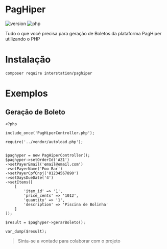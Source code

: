 # PagHiper

![version](https://img.shields.io/badge/version-0.2-blue) ![php](https://img.shields.io/badge/php-%20>=%207.4-green)  

Tudo o que você precisa para geração de Boletos da plataforma PagHiper utilizando o PHP

# Instalação

```
composer require interstation/paghiper
```

# Exemplos
## Geração de Boleto

```
<?php

include_once('PagHiperController.php');

require('../vendor/autoload.php');


$paghyper = new PagHiperController();
$paghyper->setOrderId('AZ1')
->setPayerEmail('email@email.com')
->setPayerName('Foo Bar')
->setPayerCpfCnpj('01234567890')
->setDaysDueDate('4')
->setItems([
    [
        'item_id' => '1',
        'price_cents' => '1012',
        'quantity' => '1',
        'description' => 'Piscina de Bolinha'
    ]
]);

$result = $paghyper->gerarBoleto();

var_dump($result);
```

> Sinta-se a vontade para colaborar com o projeto